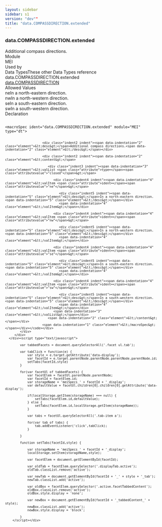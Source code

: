 ```yaml
---
layout: sidebar
sidebar: s1
version: "dev""
title: "data.COMPASSDIRECTION.extended"
---
```

<div class="specPage">
   <div class="datatypeSpec">
      <h3 id="data.COMPASSDIRECTION.extended">data.COMPASSDIRECTION.extended</h3>
      <div class="specs">
         <div class="desc">Additional compass directions.</div>
         <div class="facet module">
            <div class="label">Module</div>
            <div class="statement text">MEI</div>
         </div>
         <div class="facet usedBy" id="usedBy">
            <div class="label">Used by</div>
            <div class="statement list">
               <div class="classBox dtBox" title="Data Types">
                  <div class="classHeading"><label class="classLabel">Data Types</label><span class="classDesc">These other Data Types reference data.COMPASSDIRECTION.extended</span></div>
                  <div class="classContent"><span class="ident datatype" data-ident="data.COMPASSDIRECTION" data-module="MEI" title="Description of direction with respect to an imaginary compass."><a class="classLink" href="{{ site.baseurl }}/{{ page.version }}/data-types/data.compassdirection.html">data.COMPASSDIRECTION</a></span></div>
               </div>
            </div>
         </div>
         <div class="facet allowedValues" id="allowedValues">
            <div class="label">Allowed Values</div>
            <div class="statement list">
               <div class="dataValueBox" id="ne"><span class="dataValue ident">ne</span><span class="dataValue desc">In a north-eastern direction.</span></div>
               <div class="dataValueBox" id="nw"><span class="dataValue ident">nw</span><span class="dataValue desc">In a north-western direction.</span></div>
               <div class="dataValueBox" id="se"><span class="dataValue ident">se</span><span class="dataValue desc">In a south-eastern direction.</span></div>
               <div class="dataValueBox" id="sw"><span class="dataValue ident">sw</span><span class="dataValue desc">In a south-western direction.</span></div>
            </div>
         </div>
         <div class="facet declaration">
            <div class="label">Declaration</div>
            <div class="statement declaration">
               <div class="code" xml:space="preserve" data-lang="ODD"><code>
                     <div class="indent1 indent"><span data-indentation="1" class="element">&lt;macroSpec <span class="attribute">ident=</span><span class="attributevalue">"data.COMPASSDIRECTION.extended"</span> <span class="attribute">module=</span><span class="attributevalue">"MEI"</span> <span class="attribute">type=</span><span class="attributevalue">"dt"</span>&gt;</span>
                        
                        <div class="indent2 indent"><span data-indentation="2" class="element">&lt;desc&gt;</span>Additional compass directions.<span data-indentation="2" class="element">&lt;/desc&gt;</span></div>
                        
                        <div class="indent2 indent"><span data-indentation="2" class="element">&lt;content&gt;</span>
                           
                           <div class="indent3 indent"><span data-indentation="3" class="element">&lt;valList <span class="attribute">type=</span><span class="attributevalue">"closed"</span>&gt;</span>
                              
                              <div class="indent4 indent"><span data-indentation="4" class="element">&lt;valItem <span class="attribute">ident=</span><span class="attributevalue">"ne"</span>&gt;</span>
                                 
                                 <div class="indent5 indent"><span data-indentation="5" class="element">&lt;desc&gt;</span>In a north-eastern direction.<span data-indentation="5" class="element">&lt;/desc&gt;</span></div>
                                 <span data-indentation="4" class="element">&lt;/valItem&gt;</span></div>
                              
                              <div class="indent4 indent"><span data-indentation="4" class="element">&lt;valItem <span class="attribute">ident=</span><span class="attributevalue">"nw"</span>&gt;</span>
                                 
                                 <div class="indent5 indent"><span data-indentation="5" class="element">&lt;desc&gt;</span>In a north-western direction.<span data-indentation="5" class="element">&lt;/desc&gt;</span></div>
                                 <span data-indentation="4" class="element">&lt;/valItem&gt;</span></div>
                              
                              <div class="indent4 indent"><span data-indentation="4" class="element">&lt;valItem <span class="attribute">ident=</span><span class="attributevalue">"se"</span>&gt;</span>
                                 
                                 <div class="indent5 indent"><span data-indentation="5" class="element">&lt;desc&gt;</span>In a south-eastern direction.<span data-indentation="5" class="element">&lt;/desc&gt;</span></div>
                                 <span data-indentation="4" class="element">&lt;/valItem&gt;</span></div>
                              
                              <div class="indent4 indent"><span data-indentation="4" class="element">&lt;valItem <span class="attribute">ident=</span><span class="attributevalue">"sw"</span>&gt;</span>
                                 
                                 <div class="indent5 indent"><span data-indentation="5" class="element">&lt;desc&gt;</span>In a south-western direction.<span data-indentation="5" class="element">&lt;/desc&gt;</span></div>
                                 <span data-indentation="4" class="element">&lt;/valItem&gt;</span></div>
                              <span data-indentation="3" class="element">&lt;/valList&gt;</span></div>
                           <span data-indentation="2" class="element">&lt;/content&gt;</span></div>
                        <span data-indentation="1" class="element">&lt;/macroSpec&gt;</span></div></code></div>
            </div>
         </div>
      </div><script type="text/javascript">
            
            var tabbedFacets = document.querySelectorAll('.facet ul.tab');
            
            var tabClick = function(e) {
                var style = e.target.getAttribute('data-display');
                var facetId = e.target.parentNode.parentNode.parentNode.parentNode.id;
                setTabs(facetId,style)
            }
            
            for(var facetUl of tabbedFacets) {
                var facetElem = facetUl.parentNode.parentNode;
                var facetId = facetElem.id;
                var storageName = 'meiSpecs_' + facetId + '_display';
                var defaultValue = facetUl.children[0].children[0].getAttribute('data-display');
                
                if(localStorage.getItem(storageName) === null) {
                    setTabs(facetElem.id,defaultValue);
                } else {
                    setTabs(facetElem.id,localStorage.getItem(storageName));
                }
                
                var tabs = facetUl.querySelectorAll('.tab-item a');
                
                for(var tab of tabs) {
                    tab.addEventListener('click',tabClick);
                }
                
            }
            
            function setTabs(facetId,style) {
                
                var storageName = 'meiSpecs_' + facetId + '_display';
                localStorage.setItem(storageName,style);
                
                var facetElem = document.getElementById(facetId);
                
                var oldTab = facetElem.querySelector('.displayTab.active');
                oldTab.classList.remove('active');
                
                var newTab = document.getElementById(facetId + '_' + style + '_tab');
                newTab.classList.add('active');
                
                var oldBox = facetElem.querySelector('.active.facetTabbedContent');
                oldBox.classList.remove('active');
                oldBox.style.display = 'none';
                
                var newBox = document.getElementById(facetId + '_tabbedContent_' + style);
                newBox.classList.add('active');
                newBox.style.display = 'block';
                
            }
        </script></div>
</div>
